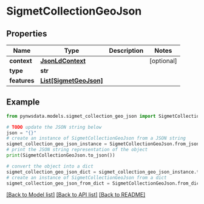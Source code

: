 # SigmetCollectionGeoJson


## Properties

Name | Type | Description | Notes
------------ | ------------- | ------------- | -------------
**context** | [**JsonLdContext**](JsonLdContext.md) |  | [optional] 
**type** | **str** |  | 
**features** | [**List[SigmetGeoJson]**](SigmetGeoJson.md) |  | 

## Example

```python
from pynwsdata.models.sigmet_collection_geo_json import SigmetCollectionGeoJson

# TODO update the JSON string below
json = "{}"
# create an instance of SigmetCollectionGeoJson from a JSON string
sigmet_collection_geo_json_instance = SigmetCollectionGeoJson.from_json(json)
# print the JSON string representation of the object
print(SigmetCollectionGeoJson.to_json())

# convert the object into a dict
sigmet_collection_geo_json_dict = sigmet_collection_geo_json_instance.to_dict()
# create an instance of SigmetCollectionGeoJson from a dict
sigmet_collection_geo_json_from_dict = SigmetCollectionGeoJson.from_dict(sigmet_collection_geo_json_dict)
```
[[Back to Model list]](../README.md#documentation-for-models) [[Back to API list]](../README.md#documentation-for-api-endpoints) [[Back to README]](../README.md)


